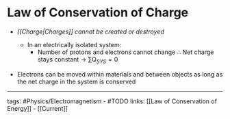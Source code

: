 # Law of Conservation of Charge
- *[[Charge|Charges]] cannot be created or destroyed*
	- In an electrically isolated system:
		- Number of protons and electrons cannot change 
		$\therefore$ Net charge stays constant -> $\sum\text{Q}_{SYS} = 0$

- Electrons can be moved within materials and between objects as long as the net charge in the system is conserved


---
tags: #Physics/Electromagnetism - #TODO 
links: [[Law of Conservation of Energy]] - [[Current]]